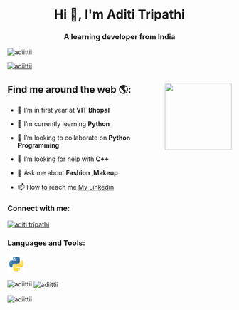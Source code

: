 <h1 align="center">Hi 👋, I'm Aditi Tripathi</h1>
<h3 align="center">A learning developer from India</h3>

<p align="left"> <img src="https://komarev.com/ghpvc/?username=adiittii&label=Profile%20views&color=0e75b6&style=flat" alt="adiittii" /> </p>

<p align="left"> <a href="https://github.com/ryo-ma/github-profile-trophy"><img src="https://github-profile-trophy.vercel.app/?username=adiittii" alt="adiittii" /></a> </p>

## Find me around the web 🌎: <a href="https://github.com/sponsors/M0nica"><img align="right" width="150" height="150" src="https://github.com/M0nica/M0nica/blob/main/octomonica/m0nica-octocat-rotating.gif?raw=true"></a>

- 🔭 I’m in first year at **VIT Bhopal**

- 🌱 I’m currently learning **Python**

- 👯 I’m looking to collaborate on **Python Programming**

- 🤝 I’m looking for help with **C++**

- 💬 Ask me about **Fashion ,Makeup**

- 📫 How to reach me [My Linkedin](https://linkedin.com/in/aditi-tripathi-b0828721b)

<h3 align="left">Connect with me:</h3>
<p align="left">
<a href="https://linkedin.com/in/aditi tripathi" target="blank"><img align="center" src="https://raw.githubusercontent.com/rahuldkjain/github-profile-readme-generator/master/src/images/icons/Social/linked-in-alt.svg" alt="aditi tripathi" height="30" width="40" /></a>
</p>

<h3 align="left">Languages and Tools:</h3>
<p align="left"> <a href="https://www.python.org" target="_blank" rel="noreferrer"> <img src="https://raw.githubusercontent.com/devicons/devicon/master/icons/python/python-original.svg" alt="python" width="40" height="40"/> </a> </p>

<p><img align="left" src="https://github-readme-stats.vercel.app/api/top-langs?username=adiittii&show_icons=true&locale=en&layout=compact" alt="adiittii" /></p>

<p>&nbsp;<img align="center" src="https://github-readme-stats.vercel.app/api?username=adiittii&show_icons=true&locale=en" alt="adiittii" /></p>

<p><img align="center" src="https://github-readme-streak-stats.herokuapp.com/?user=adiittii&" alt="adiittii" /></p>

